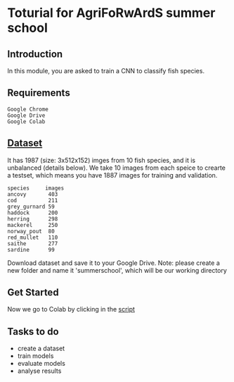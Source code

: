 # Toturial for AgriFoRwArdS summer school
## Introduction

In this module, you are asked to train a CNN to classify fish species. 


## Requirements

```
Google Chrome 
Google Drive
Google Colab
```

## [Dataset](https://drive.google.com/drive/folders/1k1fJ2K8CIYXvecy_CS2JIwG7vZL5WQB0?usp=sharing)
It has 1987 (size: 3x512x152) imges from 10 fish species, and it is unbalanced (details below). We take 10 images from each speice to crearte a testset, which means you have 1887 images for training and validation.  
```
species     images
ancovy 	     403 
cod	         211 
grey_gurnard 59 
haddock	     200 
herring	     298 
mackerel	 250 
norway_pout	 80  
red_mullet	 110 
saithe	     277 
sardine	     99  
```
Download dataset and save it to your Google Drive.
Note: please create a new folder and name it 'summerschool', which will be our working directory

## Get Started

Now we go to Colab by clicking in the [script](https://github.com/brandleyzhou/summerschool_AF/blob/main/basic_pipeline.ipynb)

## Tasks to do

 - create a dataset 
 - train models
 - evaluate models
 - analyse results

